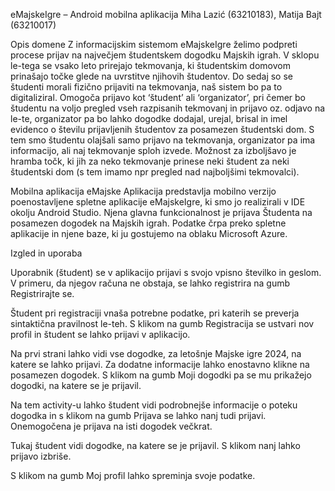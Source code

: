 eMajskeIgre – Android mobilna aplikacija
Miha Lazić (63210183), Matija Bajt (63210017)

Opis domene
Z informacijskim sistemom eMajskeIgre želimo podpreti procese prijav na največjem študentskem dogodku Majskih igrah. V sklopu le-tega se vsako leto prirejajo tekmovanja, ki študentskim domovom prinašajo točke glede na uvrstitve njihovih študentov. Do sedaj so se študenti morali fizično prijaviti na tekmovanja, naš sistem bo pa to digitaliziral. Omogoča prijavo kot ‘študent’ ali ‘organizator’, pri čemer bo študentu na voljo pregled vseh razpisanih tekmovanj in prijavo oz. odjavo na le-te, organizator pa bo lahko dogodke dodajal, urejal, brisal in imel evidenco o številu prijavljenih študentov za posamezen študentski dom. S tem smo študentu olajšali samo prijavo na tekmovanja, organizator pa ima informacijo, ali naj tekmovanje sploh izvede. Možnost za izboljšavo je hramba točk, ki jih za neko tekmovanje prinese neki študent za neki študentski dom (s tem imamo npr pregled nad najboljšimi tekmovalci).

Mobilna aplikacija eMajske
Aplikacija predstavlja mobilno verzijo poenostavljene spletne aplikacije eMajskeIgre, ki smo jo realizirali v IDE okolju Android Studio. Njena glavna funkcionalnost je prijava Študenta na posamezen dogodek na Majskih igrah. Podatke črpa preko spletne aplikacije in njene baze, ki ju gostujemo na oblaku Microsoft Azure.

Izgled in uporaba









Uporabnik (študent) se v aplikacijo prijavi s svojo vpisno številko in geslom. V primeru, da njegov računa ne obstaja, se lahko registrira na gumb Registrirajte se.






Študent pri registraciji vnaša potrebne podatke, pri katerih se preverja sintaktična pravilnost le-teh. S klikom na gumb Registracija se ustvari nov profil in študent se lahko prijavi v aplikacijo.







Na prvi strani lahko vidi vse dogodke, za letošnje Majske igre 2024, na katere se lahko prijavi. Za dodatne informacije lahko enostavno klikne na posamezen dogodek. S klikom na gumb Moji dogodki pa se mu prikažejo dogodki, na katere se je prijavil.

 






Na tem activity-u lahko študent vidi podrobnejše informacije o poteku dogodka in s klikom na gumb Prijava se lahko nanj tudi prijavi. Onemogočena je prijava na isti dogodek večkrat.








Tukaj študent vidi dogodke, na katere se je prijavil. S klikom nanj lahko prijavo izbriše.








S klikom na gumb Moj profil lahko spreminja svoje podatke.


